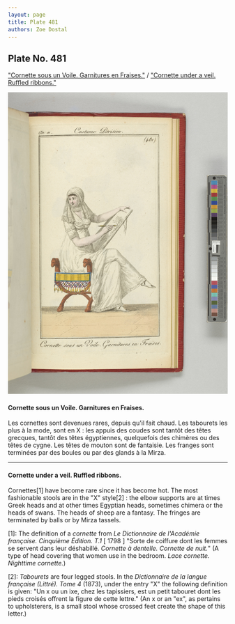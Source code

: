 ```yaml
---
layout: page
title: Plate 481
authors: Zoe Dostal
---
```


## Plate No. 481 
["Cornette sous un Voile. Garnitures en Fraises."](#french) / ["Cornette under a veil. Ruffled ribbons."](#english) 

![Plate 481](https://github.com/azd2103/Plates/blob/master/CP%20481%20An%2011%20Morgan.jpg?raw=true)

#### Cornette sous un Voile. Garnitures en Fraises. <a id="french"></a>

Les cornettes sont devenues rares, depuis qu'il fait chaud. Les tabourets les plus à la mode, sont en X : les appuis des coudes sont tantôt des têtes grecques, tantôt des têtes égyptiennes, quelquefois des chimères ou des têtes de cygne. Les têtes de mouton sont de fantaisie. Les franges sont terminées par des boules ou par des glands à la Mirza.

---

#### Cornette under a veil. Ruffled ribbons.  <a id="english"></a>

Cornettes[1] have become rare since it has become hot. The most fashionable stools are in the "X" style[2] : the elbow supports are at times Greek heads and at other times Egyptian heads, sometimes chimera or the heads of swans. The heads of sheep are a fantasy. The fringes are terminated by balls or by Mirza tassels.

[1]: The definition of a *cornette* from *Le Dictionnaire de l'Académie française. Cinquième Édition. T.1* [ 1798 ] "Sorte de coiffure dont les femmes se servent dans leur déshabillé. *Cornette à dentelle. Cornette de nuit.*" (A type of head covering that women use in the bedroom. *Lace cornette. Nighttime cornette.*) 

[2]: *Tabourets* are four legged stools. In the *Dictionnaire de la langue française (Littré). Tome 4* (1873), under the entry "X" the following definition is given: "Un x ou un ixe, chez les tapissiers, est un petit tabouret dont les pieds croisés offrent la figure de cette lettre." (An x or an "ex", as pertains to upholsterers, is a small stool whose crossed feet create the shape of this letter.)


